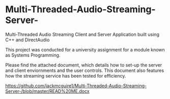 # Multi-Threaded-Audio-Streaming-Server-
Multi-Threaded Audio Streaming Client and Server Application built using C++ and DirectAudio

This project was conducted for a university assignment for a module known as Systems Programming.

Please find the attached document, which details how to set-up the server and client enviornments and 
the user controls. This document also features how the streaming service has been tested for efficiency.

https://github.com/jackmcguire1/Multi-Threaded-Audio-Streaming-Server-/blob/master/READ%20ME.docx
